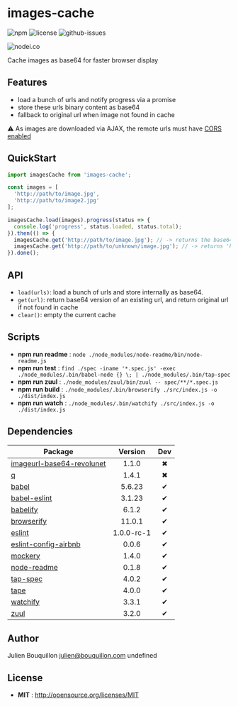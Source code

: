# images-cache

![npm](https://img.shields.io/npm/v/images-cache.svg) ![license](https://img.shields.io/npm/l/images-cache.svg) ![github-issues](https://img.shields.io/github/issues/revolunet/images-cache.svg)

![nodei.co](https://nodei.co/npm/images-cache.png?downloads=true&downloadRank=true&stars=true)

Cache images as base64 for faster browser display

## Features

 - load a bunch of urls and notify progress via a promise
 - store these urls binary content as base64
 - fallback to original url when image not found in cache

:warning: As images are downloaded via AJAX, the remote urls must have [CORS enabled](http://enable-cors.org)

## QuickStart

```js
import imagesCache from 'images-cache';

const images = [
  'http://path/to/image.jpg',
  'http://path/to/image2.jpg'
];

imagesCache.load(images).progress(status => {
  console.log('progress', status.loaded, status.total);
}).then(() => {
  imagesCache.get('http://path/to/image.jpg'); // -> returns the base64 version, ex: data:image/jpg;base64,...
  imagesCache.get('http://path/to/unknown/image.jpg'); // -> returns 'http://path/to/unknown/image.jpg'
}).done();
```

## API

 - `load(urls)`: load a bunch of urls and store internally as base64.
 - `get(url)`: return base64 version of an existing url, and return original url if not found in cache
 - `clear()`: empty the current cache

## Scripts

 - **npm run readme** : `node ./node_modules/node-readme/bin/node-readme.js`
 - **npm run test** : `find ./spec -iname '*.spec.js' -exec ./node_modules/.bin/babel-node {} \; | ./node_modules/.bin/tap-spec`
 - **npm run zuul** : `./node_modules/zuul/bin/zuul -- spec/**/*.spec.js`
 - **npm run build** : `./node_modules/.bin/browserify ./src/index.js -o ./dist/index.js`
 - **npm run watch** : `./node_modules/.bin/watchify ./src/index.js -o ./dist/index.js`

## Dependencies

Package | Version | Dev
--- |:---:|:---:
[imageurl-base64-revolunet](https://www.npmjs.com/package/imageurl-base64-revolunet) | 1.1.0 | ✖
[q](https://www.npmjs.com/package/q) | 1.4.1 | ✖
[babel](https://www.npmjs.com/package/babel) | 5.6.23 | ✔
[babel-eslint](https://www.npmjs.com/package/babel-eslint) | 3.1.23 | ✔
[babelify](https://www.npmjs.com/package/babelify) | 6.1.2 | ✔
[browserify](https://www.npmjs.com/package/browserify) | 11.0.1 | ✔
[eslint](https://www.npmjs.com/package/eslint) | 1.0.0-rc-1 | ✔
[eslint-config-airbnb](https://www.npmjs.com/package/eslint-config-airbnb) | 0.0.6 | ✔
[mockery](https://www.npmjs.com/package/mockery) | 1.4.0 | ✔
[node-readme](https://www.npmjs.com/package/node-readme) | 0.1.8 | ✔
[tap-spec](https://www.npmjs.com/package/tap-spec) | 4.0.2 | ✔
[tape](https://www.npmjs.com/package/tape) | 4.0.0 | ✔
[watchify](https://www.npmjs.com/package/watchify) | 3.3.1 | ✔
[zuul](https://www.npmjs.com/package/zuul) | 3.2.0 | ✔


## Author

Julien Bouquillon <julien@bouquillon.com> undefined

## License

 - **MIT** : http://opensource.org/licenses/MIT
